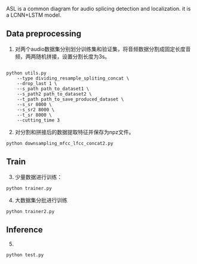 ASL is a common diagram for audio splicing detection and localization.
it is a LCNN+LSTM model.


## Data preprocessing
1. 对两个audio数据集分别划分训练集和验证集，将音频数据分割成固定长度音频，两两随机拼接，设置分割长度为3s。
```

python utils.py
    --type dividing_resample_spliting_concat \
    --drop_last 1 \
    --s_path path_to_dataset1 \
    --s_path2 path_to_dataset2 \
    --t_path path_to_save_produced_dataset \
    --s_sr 8000 \  
    --s_sr2 8000 \
    --t_sr 8000 \
    --cutting_time 3
```
2. 对分割和拼接后的数据提取特征并保存为npz文件。
```
python downsampling_mfcc_lfcc_concat2.py
```

## Train
3. 少量数据进行训练：
```
python trainer.py
```
4. 大数据集分批进行训练
```
python trainer2.py
```

## Inference
5. 
```
python test.py
```

